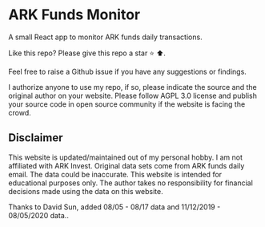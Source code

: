 # ARK Funds Monitor
A small React app to monitor ARK funds daily transactions.

Like this repo? Please give this repo a star ⭐ ⬆️.

Feel free to raise a Github issue if you have any suggestions or findings.

I authorize anyone to use my repo, if so, please indicate the source and the original author on your website. 
Please follow AGPL 3.0 license and publish your source code in open source community if the website is facing the crowd.

## Disclaimer
This website is updated/maintained out of my personal hobby. I am not affiliated with ARK Invest.
Original data sets come from ARK funds daily email. The data could be inaccurate.
This website is intended for educational purposes only.
The author takes no responsibility for financial decisions made using the data on this website.


Thanks to David Sun, added 08/05 - 08/17 data and 11/12/2019 - 08/05/2020 data..
